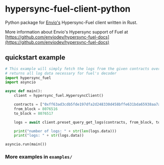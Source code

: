 # hypersync-fuel-client-python
Python package for [Envio's](https://envio.dev/) Hypersync-Fuel client written in Rust.

More information about Envio's Hypersync support of Fuel at [https://github.com/enviodev/hypersync-fuel-docs](https://github.com/enviodev/hypersync-fuel-docs)

## quickstart example
```python
# This example will simply fetch the logs from the given contracts over a block range
# returns all log data necessary for fuel's decoder
import hypersync_fuel
import asyncio

async def main():
    client = hypersync_fuel.HypersyncClient()

    contracts = ["0xff63ad3cdb5fde197dfa2d248330d458bffe631bda65938aa7ab7e37efa561d0"]
    from_block = 8076516
    to_block = 8076517

    logs = await client.preset_query_get_logs(contracts, from_block, to_block)

    print("number of logs: " + str(len(logs.data)))
    print("logs: " + str(logs.data))

asyncio.run(main())

```

### More examples in `examples/`
